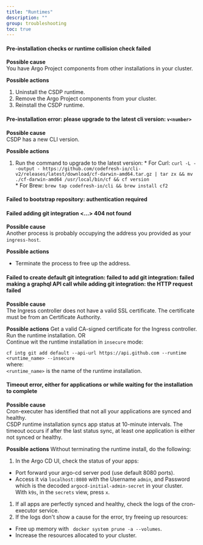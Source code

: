 ```yaml
---
title: "Runtimes"
description: ""
group: troubleshooting
toc: true
---
```



#### Pre-installation checks or runtime collision check failed

**Possible cause**  
  You have Argo Project components from other installations in your cluster.   

**Possible actions**  
  1. Uninstall the CSDP runtime.
  1. Remove the Argo Project components from your cluster.
  1. Reinstall the CSDP runtime.

#### Pre-installation error: please upgrade to the latest cli version: `v<number>`  

**Possible cause**  
  CSDP has a new CLI version.   

**Possible actions**  
  1. Run the command to upgrade to the latest version:
    * For Curl: `curl -L --output - https://github.com/codefresh-io/cli-v2/releases/latest/download/cf-darwin-amd64.tar.gz | tar zx && mv ./cf-darwin-amd64 /usr/local/bin/cf && cf version`  
    * For Brew: `brew tap codefresh-io/cli && brew install cf2`

#### Failed to bootstrap repository: authentication required

#### Failed adding git integration <...> 404 not found

**Possible cause**  
Another process is probably occupying the address you provided as your `ingress-host`.  

**Possible actions** 
* Terminate the process to free up the address.

#### Failed to create default git integration: failed to add git integration: failed making a graphql API call while adding git integration: the HTTP request failed  

**Possible cause**  
  The Ingress controller does not have a valid SSL certificate. The certificate must be from an Certificate Authority.

**Possible actions** 
Get a valid CA-signed certificate for the Ingress controller.  
Run the runtime installation.
OR  
Continue wit the runtime installation in `insecure` mode:  

  `cf intg git add default --api-url https://api.github.com --runtime <runtime_name> --insecure`  
  where:  
  `<runtime_name>` is the name of the runtime installation.


#### Timeout error, either for applications or while waiting for the installation to complete
**Possible cause**  
  Cron-executer has identified that not all your applications are synced and healthy.   
  CSDP runtime installation syncs app status at 10-minute intervals. The timeout occurs if after the last status sync, at least one application is either not synced or healthy.   

**Possible actions** 
Without terminating the runtime install, do the following:

1. In the Argo CD UI, check the status of your apps:
  * Port forward your argo-cd server pod (use default 8080 ports).
  * Access it via `localhost:8080` with the Username `admin`, and Password which is the decoded `argocd-initial-admin-secret` in your cluster.  
    With `k9s`, in the `secrets` view, press `x`.
1. If all apps are perfectly synced and healthy, check the logs of the cron-executor service.
1. If the logs don't show a cause for the error, try freeing up resources:
  * Free up memory with ` docker system prune -a --volumes`.
  * Increase the resources allocated to your cluster.